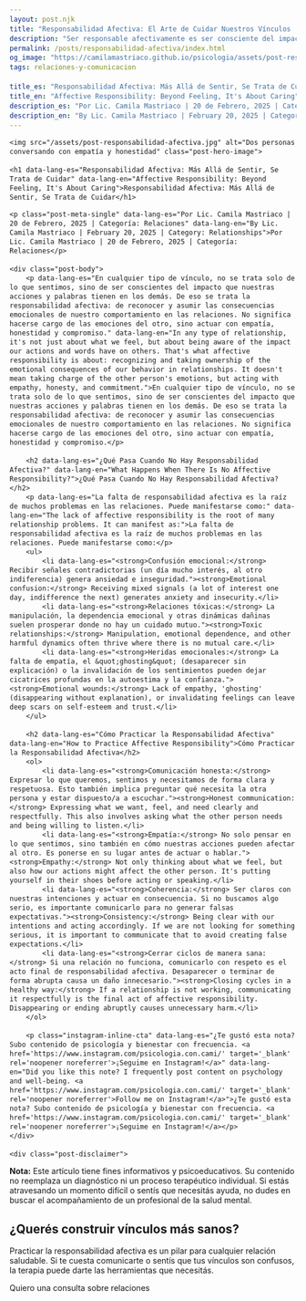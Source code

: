 ```yaml
---
layout: post.njk
title: "Responsabilidad Afectiva: El Arte de Cuidar Nuestros Vínculos | Blog Camila Mastriaco"
description: "Ser responsable afectivamente es ser consciente del impacto de nuestras acciones en los demás. Aprendé qué es y cómo practicarla para construir relaciones más sanas."
permalink: /posts/responsabilidad-afectiva/index.html
og_image: "https://camilamastriaco.github.io/psicologia/assets/post-responsabilidad-afectiva.jpg"
tags: relaciones-y-comunicacion

title_es: "Responsabilidad Afectiva: Más Allá de Sentir, Se Trata de Cuidar"
title_en: "Affective Responsibility: Beyond Feeling, It's About Caring"
description_es: "Por Lic. Camila Mastriaco | 20 de Febrero, 2025 | Categoría: Relaciones"
description_en: "By Lic. Camila Mastriaco | February 20, 2025 | Category: Relationships"
---
```




    <img src="/assets/post-responsabilidad-afectiva.jpg" alt="Dos personas conversando con empatía y honestidad" class="post-hero-image">
    
    <h1 data-lang-es="Responsabilidad Afectiva: Más Allá de Sentir, Se Trata de Cuidar" data-lang-en="Affective Responsibility: Beyond Feeling, It's About Caring">Responsabilidad Afectiva: Más Allá de Sentir, Se Trata de Cuidar</h1>
<div id="share-buttons-container"></div>

    <p class="post-meta-single" data-lang-es="Por Lic. Camila Mastriaco | 20 de Febrero, 2025 | Categoría: Relaciones" data-lang-en="By Lic. Camila Mastriaco | February 20, 2025 | Category: Relationships">Por Lic. Camila Mastriaco | 20 de Febrero, 2025 | Categoría: Relaciones</p>
    
    <div class="post-body">
        <p data-lang-es="En cualquier tipo de vínculo, no se trata solo de lo que sentimos, sino de ser conscientes del impacto que nuestras acciones y palabras tienen en los demás. De eso se trata la responsabilidad afectiva: de reconocer y asumir las consecuencias emocionales de nuestro comportamiento en las relaciones. No significa hacerse cargo de las emociones del otro, sino actuar con empatía, honestidad y compromiso." data-lang-en="In any type of relationship, it's not just about what we feel, but about being aware of the impact our actions and words have on others. That's what affective responsibility is about: recognizing and taking ownership of the emotional consequences of our behavior in relationships. It doesn't mean taking charge of the other person's emotions, but acting with empathy, honesty, and commitment.">En cualquier tipo de vínculo, no se trata solo de lo que sentimos, sino de ser conscientes del impacto que nuestras acciones y palabras tienen en los demás. De eso se trata la responsabilidad afectiva: de reconocer y asumir las consecuencias emocionales de nuestro comportamiento en las relaciones. No significa hacerse cargo de las emociones del otro, sino actuar con empatía, honestidad y compromiso.</p>

        <h2 data-lang-es="¿Qué Pasa Cuando No Hay Responsabilidad Afectiva?" data-lang-en="What Happens When There Is No Affective Responsibility?">¿Qué Pasa Cuando No Hay Responsabilidad Afectiva?</h2>
        <p data-lang-es="La falta de responsabilidad afectiva es la raíz de muchos problemas en las relaciones. Puede manifestarse como:" data-lang-en="The lack of affective responsibility is the root of many relationship problems. It can manifest as:">La falta de responsabilidad afectiva es la raíz de muchos problemas en las relaciones. Puede manifestarse como:</p>
        <ul>
            <li data-lang-es="<strong>Confusión emocional:</strong> Recibir señales contradictorias (un día mucho interés, al otro indiferencia) genera ansiedad e inseguridad."><strong>Emotional confusion:</strong> Receiving mixed signals (a lot of interest one day, indifference the next) generates anxiety and insecurity.</li>
            <li data-lang-es="<strong>Relaciones tóxicas:</strong> La manipulación, la dependencia emocional y otras dinámicas dañinas suelen prosperar donde no hay un cuidado mutuo."><strong>Toxic relationships:</strong> Manipulation, emotional dependence, and other harmful dynamics often thrive where there is no mutual care.</li>
            <li data-lang-es="<strong>Heridas emocionales:</strong> La falta de empatía, el &quot;ghosting&quot; (desaparecer sin explicación) o la invalidación de los sentimientos pueden dejar cicatrices profundas en la autoestima y la confianza."><strong>Emotional wounds:</strong> Lack of empathy, 'ghosting' (disappearing without explanation), or invalidating feelings can leave deep scars on self-esteem and trust.</li>
        </ul>

        <h2 data-lang-es="Cómo Practicar la Responsabilidad Afectiva" data-lang-en="How to Practice Affective Responsibility">Cómo Practicar la Responsabilidad Afectiva</h2>
        <ol>
            <li data-lang-es="<strong>Comunicación honesta:</strong> Expresar lo que queremos, sentimos y necesitamos de forma clara y respetuosa. Esto también implica preguntar qué necesita la otra persona y estar dispuesto/a a escuchar."><strong>Honest communication:</strong> Expressing what we want, feel, and need clearly and respectfully. This also involves asking what the other person needs and being willing to listen.</li>
            <li data-lang-es="<strong>Empatía:</strong> No solo pensar en lo que sentimos, sino también en cómo nuestras acciones pueden afectar al otro. Es ponerse en su lugar antes de actuar o hablar."><strong>Empathy:</strong> Not only thinking about what we feel, but also how our actions might affect the other person. It's putting yourself in their shoes before acting or speaking.</li>
            <li data-lang-es="<strong>Coherencia:</strong> Ser claros con nuestras intenciones y actuar en consecuencia. Si no buscamos algo serio, es importante comunicarlo para no generar falsas expectativas."><strong>Consistency:</strong> Being clear with our intentions and acting accordingly. If we are not looking for something serious, it is important to communicate that to avoid creating false expectations.</li>
            <li data-lang-es="<strong>Cerrar ciclos de manera sana:</strong> Si una relación no funciona, comunicarlo con respeto es el acto final de responsabilidad afectiva. Desaparecer o terminar de forma abrupta causa un daño innecesario."><strong>Closing cycles in a healthy way:</strong> If a relationship is not working, communicating it respectfully is the final act of affective responsibility. Disappearing or ending abruptly causes unnecessary harm.</li>
        </ol>
        
        <p class="instagram-inline-cta" data-lang-es="¿Te gustó esta nota? Subo contenido de psicología y bienestar con frecuencia. <a href='https://www.instagram.com/psicologia.con.cami/' target='_blank' rel='noopener noreferrer'>¡Seguime en Instagram!</a>" data-lang-en="Did you like this note? I frequently post content on psychology and well-being. <a href='https://www.instagram.com/psicologia.con.cami/' target='_blank' rel='noopener noreferrer'>Follow me on Instagram!</a>">¿Te gustó esta nota? Subo contenido de psicología y bienestar con frecuencia. <a href='https://www.instagram.com/psicologia.con.cami/' target='_blank' rel='noopener noreferrer'>¡Seguime en Instagram!</a></p>
    </div>
    
    <div class="post-disclaimer">
<p data-lang-es="<strong>Nota:</strong> Este artículo tiene fines informativos y psicoeducativos. Su contenido no reemplaza un diagnóstico ni un proceso terapéutico individual. Si estás atravesando un momento difícil o sentís que necesitás ayuda, no dudes en buscar el acompañamiento de un profesional de la salud mental." data-lang-en="<strong>Disclaimer:</strong> This article is for informational and psychoeducational purposes only. It is not a substitute for a professional diagnosis or an individual therapeutic process. If you are going through a difficult time or feel you need help, do not hesitate to seek support from a mental health professional.">
<strong>Nota:</strong> Este artículo tiene fines informativos y psicoeducativos. Su contenido no reemplaza un diagnóstico ni un proceso terapéutico individual. Si estás atravesando un momento difícil o sentís que necesitás ayuda, no dudes en buscar el acompañamiento de un profesional de la salud mental.
</p>
</div>

<section id="cta-post" class="animate-on-scroll">
        <h2 data-lang-es="¿Querés construir vínculos más sanos?" data-lang-en="Want to build healthier relationships?">¿Querés construir vínculos más sanos?</h2>
        <p data-lang-es="Practicar la responsabilidad afectiva es un pilar para cualquier relación saludable. Si te cuesta comunicarte o sentís que tus vínculos son confusos, la terapia puede darte las herramientas que necesitás." data-lang-en="Practicing affective responsibility is a pillar for any healthy relationship. If you struggle to communicate or feel that your relationships are confusing, therapy can give you the tools you need.">Practicar la responsabilidad afectiva es un pilar para cualquier relación saludable. Si te cuesta comunicarte o sentís que tus vínculos son confusos, la terapia puede darte las herramientas que necesitás.</p>
        <a 
            class="btn whatsapp-trigger" 
            data-location="post_responsabilidad_cta" 
            target="_blank" 
            rel="noopener noreferrer" 
            data-lang-es="Quiero una consulta sobre relaciones" 
            data-lang-en="I want a consultation about relationships" 
            data-whatsapp-es="Hola Camila, leí tu nota sobre responsabilidad afectiva y quisiera consultarte sobre las sesiones." 
            data-whatsapp-en="Hi Camila, I read your note about affective responsibility and would like to ask about the sessions." 
        >Quiero una consulta sobre relaciones</a>
    </section>
